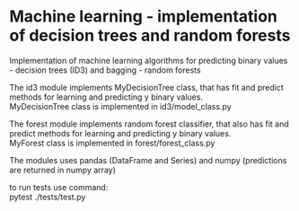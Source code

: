 # Machine learning - implementation of decision trees and random forests

Implementation of machine learning algorithms for predicting binary values - decision trees (ID3) and bagging - random forests

The id3 module implements MyDecisionTree class, that has fit and predict methods for learning and predicting y binary values.<br>
MyDecisionTree class is implemented in id3/model_class.py

The forest module implements random forest classifier, that also has fit and predict methods for learning and predicting y binary values.<br>
MyForest class is implemented in forest/forest_class.py

The modules uses pandas (DataFrame and Series) and numpy (predictions are returned in numpy array)

to run tests use command:<br>
pytest ./tests/test.py
